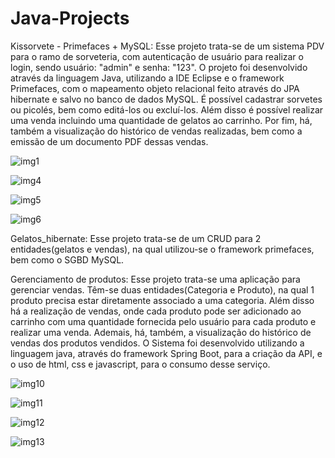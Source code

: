 # Java-Projects

Kissorvete - Primefaces + MySQL: Esse projeto trata-se de um sistema PDV para o ramo de sorveteria, com autenticação de usuário para realizar o login, sendo usuário: "admin" e senha: "123". O projeto foi desenvolvido através da linguagem Java, utilizando a IDE Eclipse e o framework Primefaces, com o mapeamento objeto relacional feito através do JPA hibernate e salvo no banco de dados MySQL. É possível cadastrar sorvetes ou picolés, bem como editá-los ou excluí-los. Além disso é possível realizar uma venda incluindo uma quantidade de gelatos ao carrinho. Por fim, há, também a visualização do histórico de vendas realizadas, bem como a emissão de um documento PDF dessas vendas.

![img1](https://github.com/user-attachments/assets/1f8c69d6-5dda-4f02-b8d0-f0ade2435d83)

![img4](https://github.com/user-attachments/assets/656f9ff3-c04c-4c29-bd9f-650060732d9d)

![img5](https://github.com/user-attachments/assets/36956bed-ebb0-434e-bcff-e41cf9f4ae5e)

![img6](https://github.com/user-attachments/assets/5834842b-fc4e-4eab-8416-c75c61437f32)

Gelatos_hibernate: Esse projeto trata-se de um CRUD para 2 entidades(gelatos e vendas), na qual utilizou-se o framework primefaces, bem como o SGBD MySQL.

Gerenciamento de produtos: Esse projeto trata-se uma aplicação para gerenciar vendas. Têm-se duas entidades(Categoria e Produto), na qual 1 produto precisa estar diretamente associado a uma categoria. Além disso há a realização de vendas, onde cada produto pode ser adicionado ao carrinho com uma quantidade fornecida pelo usuário para cada produto e realizar uma venda. Ademais, há, também, a visualização do histórico de vendas dos produtos vendidos. O Sistema foi desenvolvido utilizando a linguagem java, através do framework Spring Boot, para a criação da API, e o uso de html, css e javascript, para o consumo desse serviço.

![img10](https://github.com/user-attachments/assets/95548b68-2c38-4b2f-b32e-61db38712151)

![img11](https://github.com/user-attachments/assets/71f37425-a816-4239-8ef0-57da3c872588)

![img12](https://github.com/user-attachments/assets/b2f61416-cd49-43a3-ac1d-05d3a055890c)

![img13](https://github.com/user-attachments/assets/af341dff-60e6-448a-b94e-8fbb46cb94e3)



